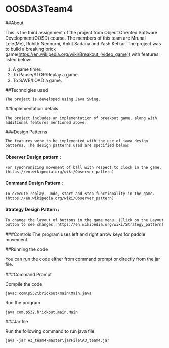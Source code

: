 # OOSDA3Team4

##About

  This is the third assignment of the project from Object Oriented Software Development(OOSD) course.
  The members of this team are Mrunal Lele(Me), Rohith Nednurni, Ankit Sadana and Yash Ketkar.
  The project was to build a breaking brick game(https://en.wikipedia.org/wiki/Breakout_(video_game)) with features listed below:

  1. A game timer.
  2. To Pause/STOP/Replay a game.
  3. To SAVE/LOAD a game.

##Technolgies used

    The project is developed using Java Swing. 
  
##Implementation details

    The project includes an implementation of breakout game, along with additional features mentioned above.
  
###Design Patterns
  
    The features were to be implemented with the use of java design patterns. The design patterns used are specified below:
#### Observer Design pattern : 
    For synchronizing movement of ball with respect to clock in the game.(https://en.wikipedia.org/wiki/Observer_pattern)
#### Command Design Pattern : 
    To execute replay, undo, start and stop functionality in the game. (https://en.wikipedia.org/wiki/Observer_pattern)
#### Strategy Design Pattern : 
    To change the layout of buttons in the game menu. (Click on the Layout button to see changes. https://en.wikipedia.org/wiki/Strategy_pattern)

###Controls
    The program uses left and right arrow keys for paddle movement.

##Running the code

You can run the code either from command prompt or directly from the jar file.

###Command Prompt

  Compile the code 
  
    javac com\p532\brickout\main\Main.java
  
  Run the program
  
    java com.p532.brickout.main.Main

###Jar file

  Run the following command to run java file
  
    java -jar A3_team4-master\jarFile\A3_team4.jar



